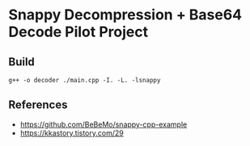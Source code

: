 # Snappy Decompression + Base64 Decode Pilot Project

## Build

```
g++ -o decoder ./main.cpp -I. -L. -lsnappy
```

## References

* https://github.com/BeBeMo/snappy-cpp-example
* https://kkastory.tistory.com/29
